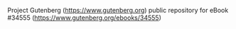 Project Gutenberg (https://www.gutenberg.org) public repository for eBook #34555 (https://www.gutenberg.org/ebooks/34555)
